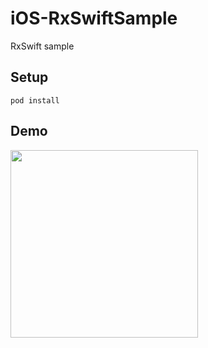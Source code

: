# iOS-RxSwiftSample

RxSwift sample

## Setup
```
pod install
```

## Demo
<img src=https://user-images.githubusercontent.com/48383852/107112309-0e5a8e00-689a-11eb-9ae3-d6ad30d9931b.gif width=300px>
